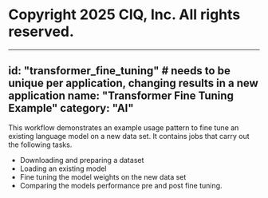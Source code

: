 # Copyright 2025 CIQ, Inc. All rights reserved.
---
id: "transformer_fine_tuning" # needs to be **unique** per application, changing results in a new application
name: "Transformer Fine Tuning Example"
category: "AI"
---
This workflow demonstrates an example usage pattern to fine tune an existing language model on a new data set. It contains jobs that carry out the following tasks.
- Downloading and preparing a dataset
- Loading an existing model
- Fine tuning the model weights on the new data set
- Comparing the models performance pre and post fine tuning.

